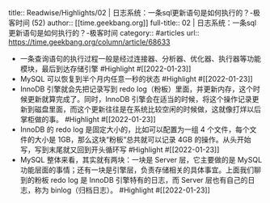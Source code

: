 title:: Readwise/Highlights/02  | 日志系统：一条sql更新语句是如何执行的？-极客时间 (52)
author:: [[time.geekbang.org]]
full-title:: 02  | 日志系统：一条sql更新语句是如何执行的？-极客时间
category:: #articles
url:: https://time.geekbang.org/column/article/68633

- 一条查询语句的执行过程一般是经过连接器、分析器、优化器、执行器等功能模块，最后到达存储引擎 #Highlight #[[2022-01-23]]
- MySQL 可以恢复到半个月内任意一秒的状态 #Highlight #[[2022-01-23]]
- InnoDB 引擎就会先把记录写到 redo log（粉板）里面，并更新内存，这个时候更新就算完成了。同时，InnoDB 引擎会在适当的时候，将这个操作记录更新到磁盘里面，而这个更新往往是在系统比较空闲的时候做，这就像打烊以后掌柜做的事。 #Highlight #[[2022-01-23]]
- InnoDB 的 redo log 是固定大小的，比如可以配置为一组 4 个文件，每个文件的大小是 1GB，那么这块“粉板”总共就可以记录 4GB 的操作。从头开始写，写到末尾就又回到开头循环写 #Highlight #[[2022-01-23]]
- MySQL 整体来看，其实就有两块：一块是 Server 层，它主要做的是 MySQL 功能层面的事情；还有一块是引擎层，负责存储相关的具体事宜。上面我们聊到的粉板 redo log 是 InnoDB 引擎特有的日志，而 Server 层也有自己的日志，称为 binlog（归档日志）。 #Highlight #[[2022-01-23]]